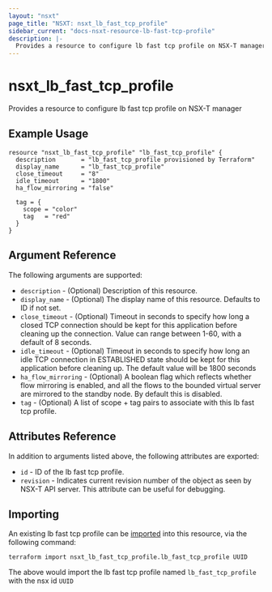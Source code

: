 ```yaml
---
layout: "nsxt"
page_title: "NSXT: nsxt_lb_fast_tcp_profile"
sidebar_current: "docs-nsxt-resource-lb-fast-tcp-profile"
description: |-
  Provides a resource to configure lb fast tcp profile on NSX-T manager
---
```


# nsxt_lb_fast_tcp_profile

Provides a resource to configure lb fast tcp profile on NSX-T manager

## Example Usage

```hcl
resource "nsxt_lb_fast_tcp_profile" "lb_fast_tcp_profile" {
  description       = "lb_fast_tcp_profile provisioned by Terraform"
  display_name      = "lb_fast_tcp_profile"
  close_timeout     = "8"
  idle_timeout      = "1800"
  ha_flow_mirroring = "false"

  tag = {
    scope = "color"
    tag   = "red"
  }
}
```

## Argument Reference

The following arguments are supported:

* `description` - (Optional) Description of this resource.
* `display_name` - (Optional) The display name of this resource. Defaults to ID if not set.
* `close_timeout` - (Optional) Timeout in seconds to specify how long a closed TCP connection should be kept for this application before cleaning up the connection. Value can range between 1-60, with a default of 8 seconds.
* `idle_timeout` - (Optional) Timeout in seconds to specify how long an idle TCP connection in ESTABLISHED state should be kept for this application before cleaning up. The default value will be 1800 seconds
* `ha_flow_mirroring` - (Optional) A boolean flag which reflects whether flow mirroring is enabled, and all the flows to the bounded virtual server are mirrored to the standby node. By default this is disabled.
* `tag` - (Optional) A list of scope + tag pairs to associate with this lb fast tcp profile.


## Attributes Reference

In addition to arguments listed above, the following attributes are exported:

* `id` - ID of the lb fast tcp profile.
* `revision` - Indicates current revision number of the object as seen by NSX-T API server. This attribute can be useful for debugging.


## Importing

An existing lb fast tcp profile can be [imported][docs-import] into this resource, via the following command:

[docs-import]: /docs/import/index.html

```
terraform import nsxt_lb_fast_tcp_profile.lb_fast_tcp_profile UUID
```

The above would import the lb fast tcp profile named `lb_fast_tcp_profile` with the nsx id `UUID`
